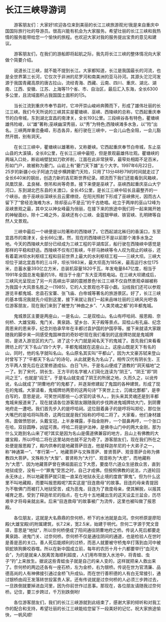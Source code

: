 # 长江三峡导游词  
　　游客朋友们：大家好!欢迎各位来到美丽的长江三峡旅游观光!我是来自重庆中国国际旅行社的导游员。很高兴能有机会为大家服务。希望壮丽的长江三峡和我热情的服务能带给您一个愉快的旅程。也欢迎大家对我的服务提出宝贵的意见和建议。  

　　游客朋友们，在我们的游船即将起航之际，我先将长江三峡的整体情况向大家做个简要介绍。  

　　说道长江三峡，就不能不提到长江。大家都知道，长江是我国最长的河流，也是全世界第三长河，它仅次于非洲的尼罗河和南美洲的亚马孙河。其源头沱沱河发源于我国青藏高原的唐古拉山，流经青海、西藏、云南、四川、重庆、湖北、湖南、江西、安徽、江苏、上海等11个省、市、自治区，最后汇入东海，全长6300多公里，且流域面积占我国国土面积的1|5。  

　　当长江流到重庆市奉节县时，它冲开崇山峻岭奔腾而下，形成了雄伟壮丽的长江三峡。我们今天所说的三峡其实是瞿塘峡、巫峡、西陵峡的总称，它西起重庆奉节的白帝城，东到湖北宜昌的南津关，全长193公里。三段峡谷各有特色，瞿塘峡雄伟险峻，以“雄”著称;巫峡幽深秀丽，以“秀”为特色;西陵峡滩多水急，以“险”出名。三峡两岸重峦叠嶂，形态各异，船行驶在三峡中，一会儿山色全阻，一会儿豁然开朗，别有洞天。  

　　在长江三峡中，瞿塘峡以雄著称，又称夔峡。它西起重庆奉节白帝城，东止巫山县的大溪镇，全长8公里，在长江三峡中最短，但是景观最雄伟壮观。瞿塘峡的两端入口处，断岩峭壁犹如刀砍斧削，江面在此非常狭窄，最窄处相距不足百米，形如门户，故被称为夔门。山岩上有“夔门天下雄”五个大字。1997年6月22日，25岁的新疆小伙子阿迪力徒步横跨夔门天险，只用了13分48秒79的时间就走过了全长640米的钢丝，创造力新的吉尼斯世界纪录。顺流而下我们还能看到风箱峡，凤凰饮泉、孟良梯、倒吊和尚等奇景。接下来便是巫峡了。巫峡西起重庆巫山大宁河口，东到湖北巴东县的关渡口，全长45公里，是长江三峡中较长且最整齐的一个峡谷。由于巫峡谷深峡长且云雾缭绕，在阳光照射下形成了巫峡佛光，因而古人留下了“曾经沧海难为水，除却巫山不是云”的千古绝唱。屹立于两岸的巫山12峰为巫峡景观之最，其中又以神女峰最为俏丽，在接下来的旅途中我们将一起来揭开她的神秘面纱。除十二峰之外，巫峡还有小三峡、金盔银甲峡、铁官峡、孔明碑等自然人文景观。  

　　三峡中最后一个峡便是以险著称的西陵峡了。它西起湖北秭归的香溪口，东至宜昌市的南津关，全长66公里。然，现在的西陵峡已不是以前那个滩多水急之地。今天的西陵峡大部分已经成为三峡工程的平湖库区，船行驶在西陵峡中感觉是那样的平稳和舒适。西陵峡不仅有灯影峡，牛肝马肺峡等令人叹为观止的峡谷，还有着葛洲坝水利枢纽工程和目前世界上最大的水利枢纽工程——三峡大坝。三峡大坝位于湖北宜昌市的三斗坪，坝长1983米，最大坝高为185米，最高运行水位175米，总蓄水量393亿立方米，总装机容量1820千瓦，年发电量847亿度，相当于1991年全国总发电量的1/8，相当于十座广东大亚湾核电站。在三峡大坝建成后，三峡风光呈现出了另一片高峡出平湖的震撼景色!长江三峡不仅自然景观卓越被称为我国十大风景名胜之一(1985)，它的人文景观也不容小觑。沿线我们还可以参观游览丰都鬼城、忠县石宝寨、张飞庙、白帝城等著名的旅游景区。好了，长江三峡的基本情况我就先介绍到这里，接下来就让我们一起来品味壮丽的三峡风光吧!各位游客朋友，现在我们来到了被誉为“神曲之乡”、“人类灵魂之都”的丰都鬼城。  

　　鬼城景区主要是两座山，一是名山，二是双桂山。名山有哼哈祠、报恩殿、奈何桥、大雄宝殿、鬼门关、黄泉路、望乡台、天子殿等景点。双桂山有孔庙、纪念周恩来的恩来亭，纪念刘伯承早年在丰都讨袁护国的护国亭等。接下来就请大家跟随我的脚步来一同感受鬼国神宫的奇妙吧!现在我们看到的这座牌坊就是鬼城牌坊，是进入游览区的大门，进了这个大门就是闻名天下的鬼城了。首先我们来看看牌坊上的“天下名山”四个大字，丰都鬼城就在这座山上。这座山既是天下有名的山，同时，他的名字就叫名山。名山原名其实叫“平都山”，因为大文豪苏轼来登山时曾写下了“平都天下名山”的诗句，从此就更名为名山了。相传汉代有阴长生、王方平两人曾先后在这里修道成仙、白日飞升。于是名山便成了道教的“洞天福地”之一了。到了宋代，阴长生、王方平的名字被人们简化连读为“阴王”。“阴王”即“阴间之王”，也就是“阎王”，于是名山就变成了阴王的所居之地，久而久之，以讹传讹，名山就成了“阴曹地府”的鬼都了，并逐渐修建起了鬼国的各种建筑，形成了现在的鬼城。大家请看，鬼城牌坊两旁的这两句诗“下笑世上士，沉魂北酆都”，是李白写的，意思是说，可笑世间那些一心求官的读书人。，到头来其灵魂还是到丰都鬼城来报道来了。现在就请各位游客朋友跟随我的步伐跨进鬼城牌坊大门，到阴曹地府走一遭吧。我们首先步入的是哼哈祠。这位鼓着鼻子的是哼将叫郑伦，那位张大嘴巴的是哈将叫陈奇，这两位就是我们俗称的哼哈二将了。大家看，他们身材雄伟，面做愤怒状，头戴宝冠，上半身裸露，手指金刚杵，一个鼓鼻再哼，一个张口在哈，双目圆睁，凶猛可畏。哼哈二将是护法神，是佛寺山门中的两大金刚，那为什么又跑到名山来了呢?其实是因为名山是儒道佛兼容的地方，且山上有佛教的大雄宝殿，所以哼哈二将在这里站岗也就不足为奇了。游客朋友们，现在我们所在之处便是报恩殿了，殿内供奉的是地藏菩萨目连，他是释迦牟尼的十大弟子之一，称“神通第一”、“孝行第一”。地藏菩萨与文殊菩萨、普贤菩萨、观音菩萨合称为佛教四大菩萨。文殊称为“大智”、普贤称为“大行”、观音称为“大悲”，而地藏称为“大愿”、因为地藏菩萨曾在佛祖面前立下大愿，要度尽六道众生拯救众苦，直到地狱成空，没有一个“罪鬼”受苦之时，自己才成佛。但按照佛教的说法，六道轮回永无休止，所以地藏菩萨就只能一直呆在地狱永无止境的度救“罪鬼”。但为什么这里不叫地藏殿，而要叫报恩殿呢?其实这是“目连救母”的故事。目连的母亲青提因为不敬佛门而被打入地狱受苦，成为恶鬼，目连为了救度母亲，使其解脱，以报其哺育之恩。受到了释迦牟尼的指点，在七月十五地藏出生的这天设盂兰盆会，历尽艰辛才将母亲就出来。后来“目连救母”的故事被广为流传，这里也被叫做了报恩殿。  

　　各位朋友，这就是大名鼎鼎的奈何桥，桥下的水池就是血河。奈何桥原是廖阳殿(大雄宝殿)的附属建筑，长7.2米，宽2.5米，始建于明代。奈何二字源于梵文音译，意思是“地狱”，所以奈何桥便成了阳间通往阴曹地府之桥。传说人死后都要走黄泉路、进鬼门关、过奈何桥。奈何桥不仅是通往阴间的通道，也是检验人在世时是善是恶的关口。善人死后能顺利的过桥，而恶人就要被守桥鬼卒打落到血河中被铜蛇铁狗撕咬吞噬。所以在新中国成立前，每年的农历十月十六都要举行“血河大会”，为的是就亲人脱离苦海顺利超度，人们用布带放入水池中，将青蛙、虫子“钓”上来放生。据说这些青蛙虫子就是自己的亲人变的，这样就把亲人救出来了。奈何桥的两边还各有一座石桥，左为金桥，右为银桥。传说在世为官清廉、品德高尚的人有神佛接引通过金桥飞升成仙，而在世行善积德的人有白无常接引，通过银桥由阎王发落转世投富贵人家。还有传说就是过奈何桥的人必须三步跨过去，一旦跌倒就要掉进血河里，因为你前世作过恶事。那现在，各位朋友请随我过奈何桥。记住，要三步跨过，千万别跌倒哟!  

　　各位游客朋友们，我们的长江三峡游就到此结束了，感谢大家的倾听和对我工作的配合和支持，希望壮丽的长江三峡能给您留下一段美好的记忆，祝大家旅途愉快，一帆风顺!  

